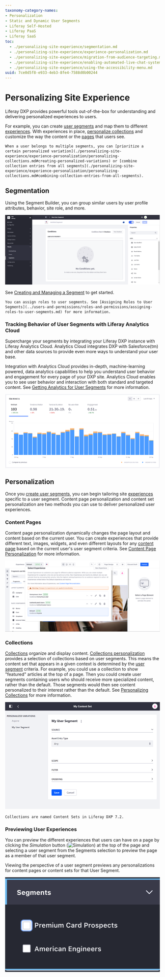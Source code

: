 ```yaml
---
taxonomy-category-names:
- Personalization
- Static and Dynamic User Segments
- Liferay Self-Hosted
- Liferay PaaS
- Liferay SaaS
toc:
  - ./personalizing-site-experience/segmentation.md
  - ./personalizing-site-experience/experience-personalization.md
  - ./personalizing-site-experience/migration-from-audience-targeting.md
  - ./personalizing-site-experience/enabling-automated-live-chat-systems.md
  - ./personalizing-site-experience/using-the-accessibility-menu.md
uuid: 7ce0d5f8-e933-4eb3-8fe4-7588d0b00244
---
```

# Personalizing Site Experience

Liferay DXP provides powerful tools out-of-the-box for understanding and delivering personalized experiences to users.

For example, you can create [user segments](./personalizing-site-experience/segmentation/creating-and-managing-user-segments.md) and map them to different [experiences](./personalizing-site-experience/experience-personalization/creating-and-managing-experiences.md). With experiences in place, [personalize collections](./personalizing-site-experience/experience-personalization/personalizing-collections.md) and customize the way the content or the [pages](./personalizing-site-experience/experience-personalization/content-page-personalization.md) that users see. 

```{tip}
When a user belongs to multiple segments, you can [prioritize a certain personalized variation](./personalizing-site-experience/experience-personalization/personalizing-collections.md#creating-personalized-variations) or [combine collection entries from all segments](./personalizing-site-experience/experience-personalization/personalizing-collections.md#combining-collection-entries-from-all-segments).
```

## Segmentation

Using the Segment Builder, you can group similar users by user profile attributes, behavior, site role, and more.

![Build user segments by checking for different user property values.](./personalizing-site-experience/images/01.png)

See [Creating and Managing a Segment](./personalizing-site-experience/segmentation/creating-and-managing-user-segments.md) to get started.

```{note}
You can assign roles to user segments. See [Assigning Roles to User Segments](../users-and-permissions/roles-and-permissions/assigning-roles-to-user-segments.md) for more information.
```

### Tracking Behavior of User Segments with Liferay Analytics Cloud

Supercharge your segments by integrating your Liferay DXP instance with Liferay Analytics Cloud. Analytics Cloud integrates DXP with Salesforce(tm) and other data sources to provide even more ways to understand your user base.

Integration with Analytics Cloud provides in-depth, machine-learning powered, data analytics capabilities to help you understand user behavior and engagement for every page of your DXP site. Analytics Cloud enables you to see user behavior and interaction with both standard and targeted content. See [Getting Analytics for User Segments](./personalizing-site-experience/segmentation/getting-analytics-for-user-segments.md) for more information.

![Site metrics using Analytics Cloud.](./personalizing-site-experience/images/02.png)

## Personalization

Once you [create user segments](./personalizing-site-experience/segmentation/creating-and-managing-user-segments.md), you can begin tailoring site [experiences](./personalizing-site-experience/experience-personalization/creating-and-managing-experiences.md) specific to a user segment. Content page personalization and content set personalization are two methods you can use to deliver personalized user experiences.

### Content Pages

Content page personalization dynamically changes the page layout and content based on the current user. You can create experiences that provide different text, images, widgets, and even different layouts for any [content page](./creating-pages/using-content-pages.md) based on the current user's user segment criteria. See [Content Page Personalization](./personalizing-site-experience/experience-personalization/content-page-personalization.md) for more information.

![You can create unique experiences for different segments of users.](./personalizing-site-experience/images/03.png)

### Collections

[Collections](./displaying-content/collections-and-collection-pages/about-collections-and-collection-pages.md) organize and display content. [Collections personalization](./personalizing-site-experience/experience-personalization/personalizing-collections.md) provides a selection of collections based on user segments. This means the content set that appears in a given context is determined by the [user segment](./personalizing-site-experience/segmentation/creating-and-managing-user-segments.md) criteria. For example, you could use a collection to show "featured" articles at the top of a page. Then you could create user segments containing users who should receive more specialized content, rather than the default. Those segments would then see content personalized to their interest rather than the default. See [Personalizing Collections](./personalizing-site-experience/experience-personalization/personalizing-collections.md) for more information.

![You can personalize content sets to display assets for specific user segments.](./personalizing-site-experience/images/04.png)

```{note}
Collections are named Content Sets in Liferay DXP 7.2.
```

### Previewing User Experiences

You can preview the different experiences that users can have on a page by clicking the *Simulation* button (![Simulation](../images/icon-simulation.png)) at the top of the page and selecting a user segment from the Segments selection to preview the page as a member of that user segment.

Viewing the perspective of a user segment previews any personalizations for content pages or content sets for that User Segment.

![You can preview different experiences from the Preview panel.](./personalizing-site-experience/images/05.png)


